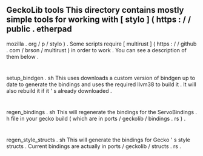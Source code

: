 #
GeckoLib
tools
This
directory
contains
mostly
simple
tools
for
working
with
[
stylo
]
(
https
:
/
/
public
.
etherpad
-
mozilla
.
org
/
p
/
stylo
)
.
Some
scripts
require
[
multirust
]
(
https
:
/
/
github
.
com
/
brson
/
multirust
)
in
order
to
work
.
You
can
see
a
description
of
them
below
.
#
#
setup_bindgen
.
sh
This
uses
downloads
a
custom
version
of
bindgen
up
to
date
to
generate
the
bindings
and
uses
the
required
llvm38
to
build
it
.
It
will
also
rebuild
it
if
it
'
s
already
downloaded
.
#
#
regen_bindings
.
sh
This
will
regenerate
the
bindings
for
the
ServoBindings
.
h
file
in
your
gecko
build
(
which
are
in
ports
/
geckolib
/
bindings
.
rs
)
.
#
#
regen_style_structs
.
sh
This
will
generate
the
bindings
for
Gecko
'
s
style
structs
.
Current
bindings
are
actually
in
ports
/
geckolib
/
structs
.
rs
.
